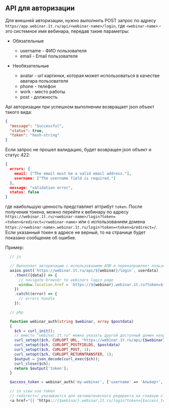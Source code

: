 ## API для авторизации

Для внешней авторизации, нужно выполнить POST запрос по адресу `https//app.webinar.1t.ru/api/<webinar-name>/login`, где `<webinar-name>` - это системное имя вебинара, передав такие параметры:

- Обязательные
  - username - ФИО пользователя
  - email - Email пользователя

- Необязательные
  - avatar - url картинки, которая может использоваться в качестве аватара пользователя
  - phone - телефон
  - work - место работы
  - post - должность

Api авторизации при успешном выполнении возвращает json объект такого вида:

```json
{
  "message": "Successful",
  "status": true,
  "token": "hash-string"
}
```

Если запрос не прошел валидацию, будет возвращен json объект и статус 422:

```json
{
  errors: {
    email: ["The email must be a valid email address."],
    username: ["The username field is required."]
  },
  message: "validation error",
  status: false
}
```


где наибольшую ценность представляет аттрибут `token`. После получения токена, можно перейти к вебинару по адресу `https://webinar.1t.ru/<webinar-name>/login?token=<token>&redirect=/<webinar-name>` или с использованием домена `https://<webinar-name>.webinar.1t.ru/login?token=<token>&redirect=/`. Если указанный токен в адресе не верный, то на странице будет показано сообщение об ошибке.

Пример:

```js
  // js

  // Выполняет авторизацию с использованием АПИ и перенаправляет пользователя на страницу вебинара
  axios.post(`https://webinar.1t.ru/api/${webinar}/login`, userdata)
    .then(({data}) => {
      // navigate browser to webinars login page
      window.location.href = `https://${webinar}.webinar.1t.ru?token=${data.token}&redirect=/`;
    })
    .catch((error) => {
      // errors handle
    });
```

```php
  // php

  function webinar_auth(string $webinar, array $postdata)
  {
    $ch = curl_init();
    // вместо "webinar.1t.ru" можно указать другой доступный домен например "{$webinar}.webinar.1t.ru"
    curl_setopt($ch, CURLOPT_URL, "https://webinar.1t.ru/api/{$webinar}/login");
    curl_setopt($ch, CURLOPT_POSTFIELDS, $postdata)
    curl_setopt($ch, CURLOPT_POST, 1);
    curl_setopt($ch, CURLOPT_RETURNTRANSFER, 1);
    $output = json_decode(curl_exec($ch));
    curl_close($ch);
    return $output['token'];
  }

  $access_token = webinar_auth('my-webinar', ['username' => 'Альберт', 'email' => 'test@example.mail']);

  // in view use token
  // redirect=/ указывается для автоматического редиректа на главную страницу вебинара, после проверки
  <a href="{{ "https://{$webinar}.webinar.1t.ru/login?token={$access_token}&redirect=/" }}">Перейти в вебинар авторизованным</a>
```

